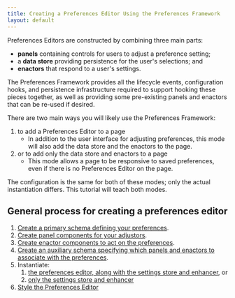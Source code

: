 ```yaml
---
title: Creating a Preferences Editor Using the Preferences Framework
layout: default
---
```


Preferences Editors are constructed by combining three main parts:
* **panels** containing controls for users to adjust a preference setting;
* a **data store** providing persistence for the user's selections; and
* **enactors** that respond to a user's settings.

The Preferences Framework provides all the lifecycle events, configuration hooks, and persistence infrastructure required to support hooking these pieces together, as well as providing some pre-existing panels and enactors that can be re-used if desired.

There are two main ways you will likely use the Preferences Framework:

1. to add a Preferences Editor to a page
    * In addition to the user interface for adjusting preferences, this mode will also add the data store and the enactors to the page.
2. or to add only the data store and enactors to a page
    * This mode allows a page to be responsive to saved preferences, even if there is no Preferences Editor on the page.

The configuration is the same for both of these modes; only the actual instantiation differs. This tutorial will teach both modes.

## General process for creating a preferences editor ##

1. [Create a primary schema defining your preferences](CreatingAPrimarySchema.md).
2. [Create panel components for your adjustors](CreatingPanels.md).
3. [Create enactor components to act on the preferences](CreatingEnactors.md).
4. [Create an auxiliary schema specifying which panels and enactors to associate with the preferences](CreatingAnAuxiliarySchema.md).
5. Instantiate:
    1. [the preferences editor, along with the settings store and enhancer](InstantiatingThePreferencesEditor.md), or
    2. [only the settings store and enhancer](InstantiatingTheEnhancerAndSettingsStoreOnly.md)
6. [Style the Preferences Editor](StylingThePreferencesEditor.md)
